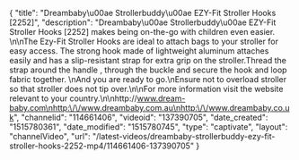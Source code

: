 {
    "title": "Dreambaby\u00ae Strollerbuddy\u00ae EZY-Fit Stroller Hooks [2252]",
    "description": "Dreambaby\u00ae Strollerbuddy\u00ae EZY-Fit Stroller Hooks [2252] makes being on-the-go with children even easier.  \n\nThe Ezy-Fit Stroller Hooks are ideal to attach bags to your stroller for easy access.  The strong hook made of lightweight aluminum attaches easily and has a slip-resistant strap for extra grip on the stroller.Thread the strap around the handle , through the buckle and secure the hook and loop fabric together. \nAnd you are ready to go.\nEnsure not to overload stroller so that stroller does not tip over.\n\nFor more information visit the website relevant to your country.\n\nhttp:\/\/www.dream-baby.com\nhttp:\/\/www.dreambaby.com.au\nhttp:\/\/www.dreambaby.co.uk",
    "channelid": "114661406",
    "videoid": "137390705",
    "date_created": "1515780361",
    "date_modified": "1515780745",
    "type": "captivate",
    "layout": "channelVideo",
    "url": "\/latest-videos\/dreambaby-strollerbuddy-ezy-fit-stroller-hooks-2252-mp4\/114661406-137390705"
}